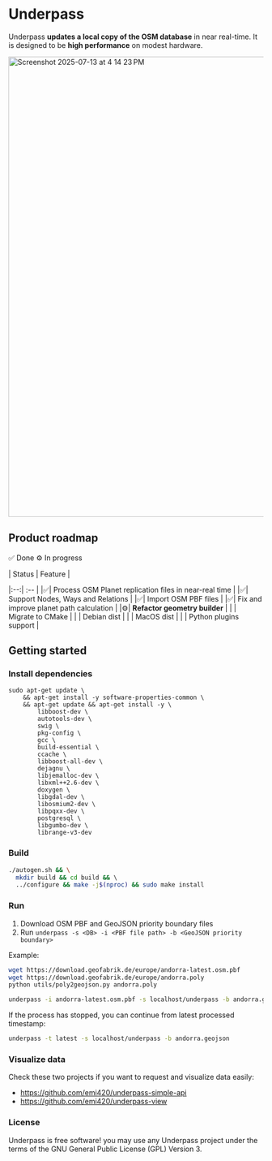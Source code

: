 # Underpass

Underpass **updates a local copy of the OSM database** in near real-time. 
It is designed to be **high performance** on modest hardware.

<img width="907" alt="Screenshot 2025-07-13 at 4 14 23 PM" src="https://github.com/user-attachments/assets/d1b95de1-b250-4165-b1bd-5f7c7e29e88d" />

## Product roadmap

✅ Done
⚙️ In progress

<!-- prettier-ignore-start -->
| Status | Feature |



|:--:| :-- |
|✅| Process OSM Planet replication files in near-real time |
|✅| Support Nodes, Ways and Relations |
|✅| Import OSM PBF files |
|✅| Fix and improve planet path calculation |
|⚙️| **Refactor geometry builder** |
| | Migrate to CMake |
| | Debian dist |
| | MacOS dist |
| | Python plugins support |

## Getting started

### Install dependencies

```
sudo apt-get update \
    && apt-get install -y software-properties-common \
    && apt-get update && apt-get install -y \
        libboost-dev \
        autotools-dev \
        swig \
        pkg-config \
        gcc \
        build-essential \
        ccache \
        libboost-all-dev \
        dejagnu \
        libjemalloc-dev \
        libxml++2.6-dev \
        doxygen \
        libgdal-dev \
        libosmium2-dev \
        libpqxx-dev \
        postgresql \
        libgumbo-dev \
        librange-v3-dev
```

### Build

```bash
./autogen.sh && \
  mkdir build && cd build && \ 
  ../configure && make -j$(nproc) && sudo make install
```

### Run

1. Download OSM PBF and GeoJSON priority boundary files
2. Run `underpass -s <DB> -i <PBF file path> -b <GeoJSON priority boundary>`

Example:

```bash
wget https://download.geofabrik.de/europe/andorra-latest.osm.pbf
wget https://download.geofabrik.de/europe/andorra.poly
python utils/poly2geojson.py andorra.poly
```

```bash
underpass -i andorra-latest.osm.pbf -s localhost/underpass -b andorra.geojson
```

If the process has stopped, you can continue from latest processed timestamp:

```bash
underpass -t latest -s localhost/underpass -b andorra.geojson
```

### Visualize data

Check these two projects if you want to request and visualize data easily:

* https://github.com/emi420/underpass-simple-api
* https://github.com/emi420/underpass-view


### License

Underpass is free software! you may use any Underpass project under the terms of
the GNU General Public License (GPL) Version 3.
